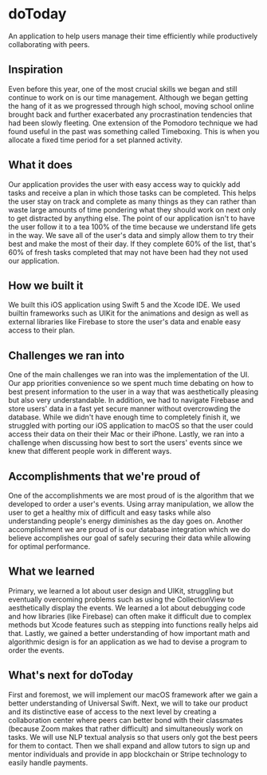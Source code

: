 # doToday
An application to help users manage their time efficiently while productively collaborating with peers.

## Inspiration
Even before this year, one of the most crucial skills we began and still continue to work on is our time management. Although we began getting the hang of it as we progressed through high school, moving school online brought back and further exacerbated any procrastination tendencies that had been slowly fleeting. One extension of the Pomodoro technique we had found useful in the past was something called Timeboxing. This is when you allocate a fixed time period for a set planned activity. 
## What it does
Our application provides the user with easy access way to quickly add tasks and receive a plan in which those tasks can be completed. This helps the user stay on track and complete as many things as they can rather than waste large amounts of time pondering what they should work on next only to get distracted by anything else. The point of our application isn't to have the user follow it to a tea 100% of the time because we understand life gets in the way. We save all of the user's data and simply allow them to try their best and make the most of their day. If they complete 60% of the list, that's 60% of fresh tasks completed that may not have been had they not used our application. 
## How we built it
We built this iOS application using Swift 5 and the Xcode IDE. We used builtin frameworks such as UIKit for the animations and design as well as external libraries like Firebase to store the user's data and enable easy access to their plan. 
## Challenges we ran into
One of the main challenges we ran into was the implementation of the UI. Our app priorities convenience so we spent much time debating on how to best present information to the user in a way that was aesthetically pleasing but also very understandable. In addition, we had to navigate Firebase and store users' data in a fast yet secure manner without overcrowding the database. While we didn't have enough time to completely finish it, we struggled with porting our iOS application to macOS so that the user could access their data on their their Mac or their iPhone. Lastly, we ran into a challenge when discussing how best to sort the users' events since we knew that different people work in different ways.
## Accomplishments that we're proud of
One of the accomplishments we are most proud of is the algorithm that we developed to order a user's events. Using array manipulation, we allow the user to get a healthy mix of difficult and easy tasks while also understanding people's energy diminishes as the day goes on. Another accomplishment we are proud of is our database integration which we do believe accomplishes our goal of safely securing their data while allowing for optimal performance.
## What we learned
Primary, we learned a lot about user design and UIKit, struggling but eventually overcoming problems such as using the CollectionView to aesthetically display the events. We learned a lot about debugging code and how libraries (like Firebase) can often make it difficult due to complex methods but Xcode features such as stepping into functions really helps aid that. Lastly, we gained a better understanding of how important math and algorithmic design is for an application as we had to devise a program to order the events.
## What's next for doToday
First and foremost, we will implement our macOS framework after we gain a better understanding of Universal Swift. Next, we will to take our product and its distinctive ease of access to the next level by creating a collaboration center where peers can better bond with their classmates (because Zoom makes that rather difficult) and simultaneously work on tasks. We will use NLP textual analysis so that users only got the best peers for them to contact. Then we shall expand and allow tutors to sign up and mentor individuals and provide in app blockchain or Stripe technology to easily handle payments. 
